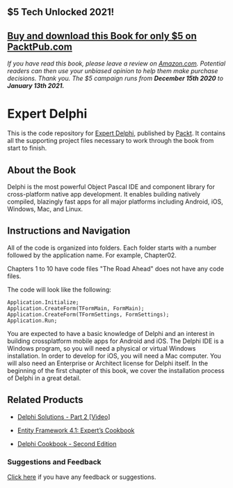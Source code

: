 ## $5 Tech Unlocked 2021!
[Buy and download this Book for only $5 on PacktPub.com](https://www.packtpub.com/product/expert-delphi/9781786460165)
-----
*If you have read this book, please leave a review on [Amazon.com](https://www.amazon.com/gp/product/1786460165).     Potential readers can then use your unbiased opinion to help them make purchase decisions. Thank you. The $5 campaign         runs from __December 15th 2020__ to __January 13th 2021.__*

# Expert Delphi
This is the code repository for [Expert Delphi](https://www.packtpub.com/application-development/expert-delphi?utm_source=github&utm_medium=repository&utm_campaign=9781786460165), published by [Packt](https://www.packtpub.com/?utm_source=github). It contains all the supporting project files necessary to work through the book from start to finish.
## About the Book
Delphi is the most powerful Object Pascal IDE and component library for cross-platform native app development. It enables building natively compiled, blazingly fast apps for all major platforms including Android, iOS, Windows, Mac, and Linux.


## Instructions and Navigation
All of the code is organized into folders. Each folder starts with a number followed by the application name. For example, Chapter02.

Chapters 1 to 10 have code files
"The Road Ahead" does not have any code files.

The code will look like the following:
```
Application.Initialize;
Application.CreateForm(TFormMain, FormMain);
Application.CreateForm(TFormSettings, FormSettings);
Application.Run;
```

You are expected to have a basic knowledge of Delphi and an interest in building crossplatform mobile apps for Android and iOS. 
The Delphi IDE is a Windows program, so you will need a physical or virtual Windows installation. In order to develop for iOS, you will need a Mac computer. You will also need an Enterprise or Architect license for Delphi itself. In the beginning of the first chapter of this book, we cover the installation process of Delphi in a great detail.

## Related Products
* [Delphi Solutions - Part 2 [Video]](https://www.packtpub.com/application-development/delphi-solutions-part-2-video?utm_source=github&utm_medium=repository&utm_campaign=9781788299206)

* [Entity Framework 4.1: Expert’s Cookbook](https://www.packtpub.com/application-development/entity-framework-41-expert’s-cookbook?utm_source=github&utm_medium=repository&utm_campaign=9781849684460)

* [Delphi Cookbook - Second Edition](https://www.packtpub.com/application-development/delphi-cookbook-second-edition?utm_source=github&utm_medium=repository&utm_campaign=9781785287428)

### Suggestions and Feedback
[Click here](https://docs.google.com/forms/d/e/1FAIpQLSe5qwunkGf6PUvzPirPDtuy1Du5Rlzew23UBp2S-P3wB-GcwQ/viewform) if you have any feedback or suggestions.
